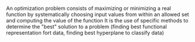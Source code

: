 An optimization problem consists of maximizing or minimizing a real function by systematically choosing input values from within an allowed set and computing the value of the function
It is the use of specific methods to determine the "best" solution to a problem (finding best functional representation fort data, finding best hyperplane to classify data)
